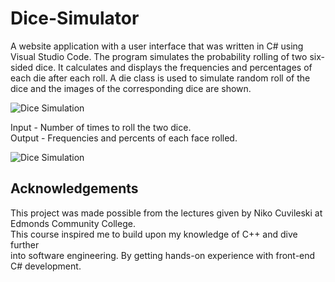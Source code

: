 # Dice-Simulator
A website application with a user interface that was written in C# using Visual Studio Code. The program simulates the probability rolling of two six-sided dice. It calculates and displays the frequencies and percentages of each die after each roll. A die class is used to simulate random roll of the dice and the images of the corresponding dice are shown.

![Dice Simulation](https://i.imgur.com/917Kc7N.jpg)

Input - Number of times to roll the two dice.<br/>
Output - Frequencies and percents of each face rolled.

![Dice Simulation](https://imgur.com/vDSq3Xm.jpg)

## Acknowledgements
This project was made possible from the lectures given by Niko Cuvileski at Edmonds Community College.<br/> This course inspired me to build upon my knowledge of C++ and dive further <br/> into software engineering. By getting hands-on experience with front-end C# development. 
